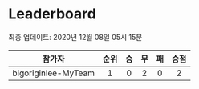 # Leaderboard
최종 업데이트: 2020년 12월 08일 05시 15분




| 참가자 | 순위 | 승 | 무 | 패 | 승점 |
|:---:|:---:|:---:|:---:|:---:|:---:|
| bigoriginlee-MyTeam | 1 | 0 | 2 | 0 | 2 |